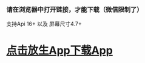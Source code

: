 
### 请在浏览器中打开链接，才能下载（微信限制了）
支持Api 16+ 以及 屏幕尺寸4.7+
#  <a href='https://github.com/While1true/mahaLives/blob/master/lives_v1.0.5_2019-03-17_release.apk?raw=true'>点击放生App下载App</a>

